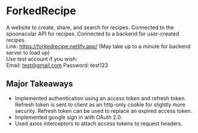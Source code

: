 # ForkedRecipe
A website to create, share, and search for recipes. Connected to the spoonacular API for recipes. Connected to a backend for user-created recipes. 
<br>
Link: https://forkedrecipe.netlify.app/ (May take up to a minute for backend server to load up)
<br>
Use test account if you wish:
<br>
Email: test@gmail.com
Password: test123

## Major Takeaways
- Implemented authentication using an access token and refresh token. Refresh token is sent to client as an http-only cookie for slightly more security. Refresh token can be used to replace an expired access token.
- Implemented google sign in with OAuth 2.0.
- Used axios interceptors to attach access tokens to request headers.
